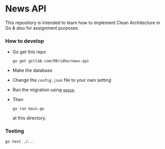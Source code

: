 # News API

This repository is intended to learn how to implement Clean Architecture in Go & also for assignment purposes.

### How to develop

* Go get this repo

    ```
    go get gitlab.com/99ridho/news-api
    ```

* Make the database
* Change the `config.json` file to your own setting
* Run the migration using [`goose`](https://github.com/pressly/goose).
* Then

    ```
    go run main.go
    ```

    at this directory.

### Testing

```
go test ./...
```
